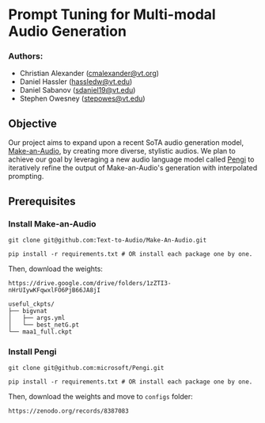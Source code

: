 # Prompt Tuning for Multi-modal Audio Generation
### Authors:
* Christian Alexander (cmalexander@vt.org)
* Daniel Hassler (hassledw@vt.edu)
* Daniel Sabanov (sdaniel19@vt.edu)
* Stephen Owesney (stepowes@vt.edu)
  
## Objective
Our project aims to expand upon a recent SoTA audio generation model, [Make-an-Audio](https://arxiv.org/pdf/2301.12661.pdf), by creating more diverse, stylistic audios. We plan to achieve our goal by leveraging a new audio language model called [Pengi](https://arxiv.org/pdf/2305.11834.pdf) to iteratively refine the output of Make-an-Audio's generation with interpolated prompting.

## Prerequisites
### Install Make-an-Audio
```
git clone git@github.com:Text-to-Audio/Make-An-Audio.git

pip install -r requirements.txt # OR install each package one by one.
```
Then, download the weights:
```
https://drive.google.com/drive/folders/1zZTI3-nHrUIywKFqwxlFO6PjB66JA8jI
```
```
useful_ckpts/
├── bigvnat
│   ├── args.yml
│   └── best_netG.pt
└── maa1_full.ckpt
```

### Install Pengi
```
git clone git@github.com:microsoft/Pengi.git

pip install -r requirements.txt # OR install each package one by one.
```
Then, download the weights and move to `configs` folder:
```
https://zenodo.org/records/8387083
```





